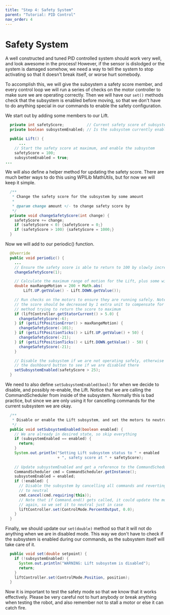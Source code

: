 ```yaml
---
title: "Step 4: Safety System"
parent: "Tutorial: PID Control"
nav_order: 4
---
```

# Safety System

A well constructed and tuned PID controlled system should work very well, and look awesome in the process! However, if the sensor is dislodged or the system is damaged somehow, we need a way to tell the system to stop activating so that it doesn't break itself, or worse hurt somebody.

To accomplish this, we will give the subsystem a safety score member, and every control loop we will run a series of checks on the motor controller to make sure we are operating correctly. Then we will have our ```set()``` methods check that the subsystem is enabled before moving, so that we don't have to do anything special in our commands to enable the safety configuration.

We start out by adding some members to our Lift.

```java
  private int safetyScore;          // Current safety score of subsystem [0, 100]
  private boolean subsystemEnabled; // Is the subsystem currently enabled

  public Lift() {
      ...
    // Start the safety score at maximum, and enable the subsystem
    safetyScore = 100;
    subsystemEnabled = true;
...
```

We will also define a helper method for updating the safety score. There are much better ways to do this using WPILib MathUtils, but for now we will keep it simple.

```java
  /**
   * Change the safety score for the subsystem by some amount
   * 
   * @param change amount +/- to change safety score by
   */
  private void changeSafetyScore(int change) {
    safetyScore += change;
    if (safetyScore < 0) {safetyScore = 0;}
    if (safetyScore > 100) {safetyScore = 1000;}
  }
```

Now we will add to our periodic() function.

```java
  @Override
  public void periodic() {
    ...
    // Ensure the safety score is able to return to 100 by slowly increasing it
    changeSafetyScore(1);

    // Calculate the maximum range of motion for the Lift, plus some wiggle room
    double maxRangeMotion = 200 + Math.abs(
        Lift.UP.getValue() - Lift.DOWN.getValue());

    // Run checks on the motors to ensure they are running safely. Note that
    // the score should be decreased by 1 extra unit to compensate for this
    // method trying to return the score to maximum
    if (liftController.getStatorCurrent() > 5.0) {
      changeSafetyScore(-6);
    } if (getLiftPositionError() > maxRangeMotion) {
      changeSafetyScore(-101);
    } if (getLiftPositionTicks() > Lift.UP.getValue() + 50) {
      changeSafetyScore(-21);
    } if (getLiftPositionTicks() < Lift.DOWN.getValue() - 50) {
      changeSafetyScore(-21);
    }

    // Disable the subsystem if we are not operating safely, otherwise check
    // the dashboard button to see if we are disabled there
    setSubsystemEnabled(safetyScore > 25);
  }
```

We need to also define ```setSubsystemEnabled(bool)``` for when we decide to disable, and possibly re-enable, the Lift. Notice that we are calling the CommandScheduler from inside of the subsystem. Normally this is bad practice, but since we are only using it for cancelling commands for the current subsystem we are okay.

```java
  /**
   * Disable or enable the Lift subsystem, and set the motors to neutral
   */
  public void setSubsystemEnabled(boolean enabled) {
    // We are already in desired state, so skip everything
    if (subsystemEnabled == enabled) {
      return;
    }
    System.out.println("Setting Lift subsystem status to " + enabled
                       + ", safety score at " + safetyScore);
  
    // Update subsystemEnabled and get a reference to the CommandScheduler
    CommandScheduler cmd = CommandScheduler.getInstance();
    subsystemEnabled = enabled;
    if (!enabled) {
      // Disable the subsystem by cancelling all commands and reverting back
      // to neutral
      cmd.cancel(cmd.requiring(this));
      // Note that if Command.end() gets called, it could update the motors
      // again, so we set it to neutral just in case
      liftController.set(ControlMode.PercentOutput, 0.0);
    }
  }
```

Finally, we should update our ```set(double)``` method so that it will not do anything when we are in disabled mode. This way we don't have to check if the subsystem is enabled during our commands, as the subsystem itself will take care of it.

```java
  public void set(double setpoint) {
    if (!subsystemEnabled) {
      System.out.println("WARNING: Lift subsystem is disabled");
      return;
    }
    liftController.set(ControlMode.Position, position);
  }
```

Now it is important to test the safety mode so that we know that it works effectively. Please be very careful not to hurt anybody or break anything when testing the robot, and also remember not to stall a motor or else it can catch fire.
